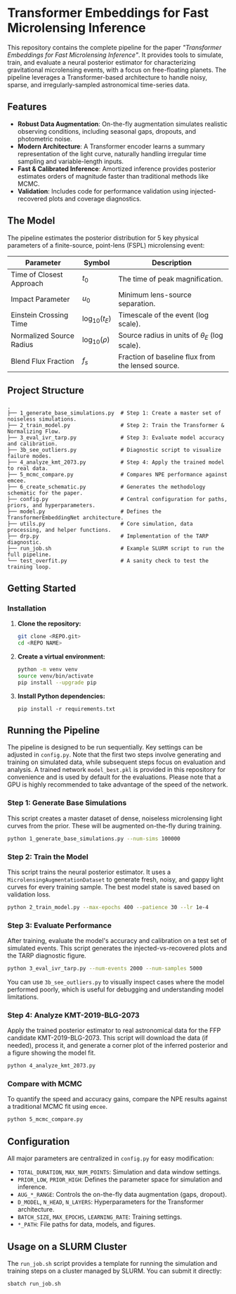 # Transformer Embeddings for Fast Microlensing Inference

This repository contains the complete pipeline for the paper *"Transformer Embeddings for Fast Microlensing Inference"*. It provides tools to simulate, train, and evaluate a neural posterior estimator for characterizing gravitational microlensing events, with a focus on free-floating planets. The pipeline leverages a Transformer-based architecture to handle noisy, sparse, and irregularly-sampled astronomical time-series data.

## Features

-   **Robust Data Augmentation**: On-the-fly augmentation simulates realistic observing conditions, including seasonal gaps, dropouts, and photometric noise.
-   **Modern Architecture**: A Transformer encoder learns a summary representation of the light curve, naturally handling irregular time sampling and variable-length inputs.
-   **Fast & Calibrated Inference**: Amortized inference provides posterior estimates orders of magnitude faster than traditional methods like MCMC.
-   **Validation**: Includes code for performance validation using injected-recovered plots and coverage diagnostics.

## The Model

The pipeline estimates the posterior distribution for 5 key physical parameters of a finite-source, point-lens (FSPL) microlensing event:

| Parameter                 | Symbol            | Description                            |
| ------------------------- | ----------------- | -------------------------------------- |
| Time of Closest Approach  | $t_0$             | The time of peak magnification.        |
| Impact Parameter          | $u_0$             | Minimum lens-source separation.        |
| Einstein Crossing Time    | $\log_{10}(t_E)$  | Timescale of the event (log scale).    |
| Normalized Source Radius  | $\log_{10}(\rho)$ | Source radius in units of $\theta_E$ (log scale). |
| Blend Flux Fraction       | $f_s$             | Fraction of baseline flux from the lensed source. |

## Project Structure

```
.
├── 1_generate_base_simulations.py  # Step 1: Create a master set of noiseless simulations.
├── 2_train_model.py                # Step 2: Train the Transformer & Normalizing Flow.
├── 3_eval_ivr_tarp.py              # Step 3: Evaluate model accuracy and calibration.
├── 3b_see_outliers.py              # Diagnostic script to visualize failure modes.
├── 4_analyze_kmt_2073.py           # Step 4: Apply the trained model to real data.
├── 5_mcmc_compare.py               # Compares NPE performance against emcee.
├── 6_create_schematic.py           # Generates the methodology schematic for the paper.
├── config.py                       # Central configuration for paths, priors, and hyperparameters.
├── model.py                        # Defines the TransformerEmbeddingNet architecture.
├── utils.py                        # Core simulation, data processing, and helper functions.
├── drp.py                          # Implementation of the TARP diagnostic.
├── run_job.sh                      # Example SLURM script to run the full pipeline.
└── test_overfit.py                 # A sanity check to test the training loop.
```

## Getting Started

### Installation

1.  **Clone the repository:**
    ```bash
    git clone <REPO.git>
    cd <REPO NAME>
    ```

2.  **Create a virtual environment:**
    ```bash
    python -m venv venv
    source venv/bin/activate
    pip install --upgrade pip
    ```

3.  **Install Python dependencies:**
    ```
    pip install -r requirements.txt
    ``` 

## Running the Pipeline

The pipeline is designed to be run sequentially. Key settings can be adjusted in `config.py`. Note that the first two steps involve generating and training on simulated data, while subsequent steps focus on evaluation and analysis. A trained network `model_best.pkl` is provided in this repository for convenience and is used by default for the evaluations. Please note that a GPU is highly recommended to take advantage of the speed of the network.

### Step 1: Generate Base Simulations

This script creates a master dataset of dense, noiseless microlensing light curves from the prior. These will be augmented on-the-fly during training.

```bash
python 1_generate_base_simulations.py --num-sims 100000
```

### Step 2: Train the Model

This script trains the neural posterior estimator. It uses a `MicrolensingAugmentationDataset` to generate fresh, noisy, and gappy light curves for every training sample. The best model state is saved based on validation loss.

```bash
python 2_train_model.py --max-epochs 400 --patience 30 --lr 1e-4
```

### Step 3: Evaluate Performance

After training, evaluate the model's accuracy and calibration on a test set of simulated events. This script generates the injected-vs-recovered plots and the TARP diagnostic figure.

```bash
python 3_eval_ivr_tarp.py --num-events 2000 --num-samples 5000
```
You can use `3b_see_outliers.py` to visually inspect cases where the model performed poorly, which is useful for debugging and understanding model limitations.

### Step 4: Analyze KMT-2019-BLG-2073

Apply the trained posterior estimator to real astronomical data for the FFP candidate KMT-2019-BLG-2073. This script will download the data (if needed), process it, and generate a corner plot of the inferred posterior and a figure showing the model fit.

```bash
python 4_analyze_kmt_2073.py
```

### Compare with MCMC

To quantify the speed and accuracy gains, compare the NPE results against a traditional MCMC fit using `emcee`.

```bash
python 5_mcmc_compare.py
```

## Configuration

All major parameters are centralized in `config.py` for easy modification:

-   `TOTAL_DURATION`, `MAX_NUM_POINTS`: Simulation and data window settings.
-   `PRIOR_LOW`, `PRIOR_HIGH`: Defines the parameter space for simulation and inference.
-   `AUG_*_RANGE`: Controls the on-the-fly data augmentation (gaps, dropout).
-   `D_MODEL`, `N_HEAD`, `N_LAYERS`: Hyperparameters for the Transformer architecture.
-   `BATCH_SIZE`, `MAX_EPOCHS`, `LEARNING_RATE`: Training settings.
-   `*_PATH`: File paths for data, models, and figures.

## Usage on a SLURM Cluster

The `run_job.sh` script provides a template for running the simulation and training steps on a cluster managed by SLURM. You can submit it directly:

```bash
sbatch run_job.sh
```